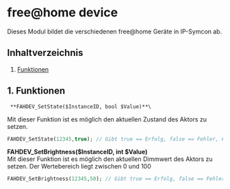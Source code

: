 # free@home device
   Dieses Modul bildet die verschiedenen free@home Geräte in IP-Symcon ab.
     
   ## Inhaltverzeichnis
   1. [Funktionen](#1-funktionen)
   

  ## 1. Funktionen

     **FAHDEV_SetState($InstanceID, bool $Value)**\
   Mit dieser Funktion ist es möglich den aktuellen Zustand des Aktors zu setzen.
   ```php
   FAHDEV_SetState(12345,true); // Gibt true == Erfolg, false == Fehler, Funktion nicht verfügbar
   ```
   **FAHDEV_SetBrightness($InstanceID, int $Value)**\
   Mit dieser Funktion ist es möglich den aktuellen Dimmwert des Aktors zu setzen. Der Wertebereich liegt zwischen 0 und 100
   ```php
   FAHDEV_SetBrightness(12345,50); // Gibt true == Erfolg, false == Fehler, Funktion nicht verfügbar
   ```

   